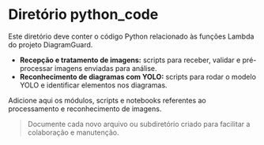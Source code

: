 # Diretório python_code

Este diretório deve conter o código Python relacionado às funções Lambda do projeto DiagramGuard.

- **Recepção e tratamento de imagens:** scripts para receber, validar e pré-processar imagens enviadas para análise.
- **Reconhecimento de diagramas com YOLO:** scripts para rodar o modelo YOLO e identificar elementos nos diagramas.

Adicione aqui os módulos, scripts e notebooks referentes ao processamento e reconhecimento de imagens.

> Documente cada novo arquivo ou subdiretório criado para facilitar a colaboração e manutenção.
